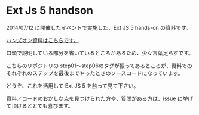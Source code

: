 Ext Js 5 handson
================

2014/07/12 に開催したイベントで実施した、Ext JS 5 hands-on の資料です。

[ハンズオン資料はこちらです。](http://sunvisor.github.io/extjs5handson/doc/#!/guide)

口頭で説明している部分を省いているところがあるため、少々言葉足らずです。

こちらのリポジトリの step01〜step06のタグが振ってあるところが、資料でのそれぞれのステップを最後までやったときのソースコードになっています。

どうぞ、これを活用して Ext JS 5 を触って見て下さい。

資料／コードのおかしな点を見つけられた方や、質問がある方は、issue に挙げて頂けるととても喜びます。
